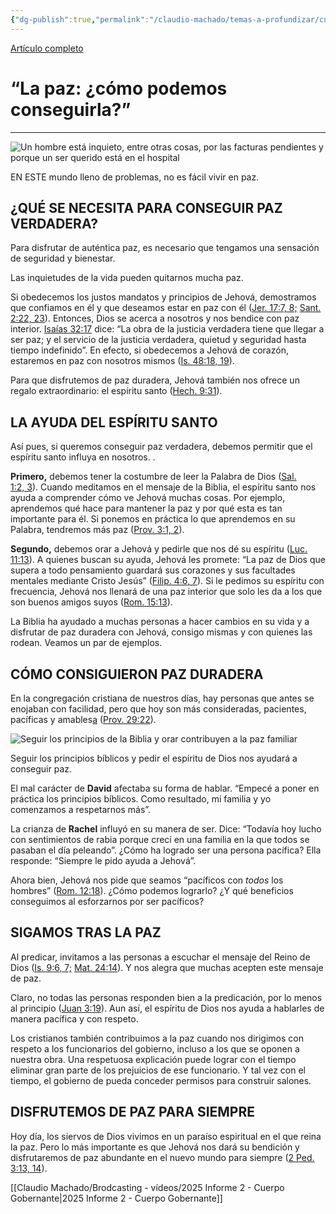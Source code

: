 ```yaml
---
{"dg-publish":true,"permalink":"/claudio-machado/temas-a-profundizar/cualidades/espiritu-santo-la-paz-como-podemos-conseguirla/"}
---
```


[Artículo completo](https://wol.jw.org/es/wol/d/r4/lp-s/2018402#h=1:0-42:0)
# “La paz: ¿cómo podemos conseguirla?” 

---
![Un hombre está inquieto, entre otras cosas, por las facturas pendientes y porque un ser querido está en el hospital](https://wol.jw.org/es/wol/mp/r4/lp-s/w18/2018/441)

EN ESTE mundo lleno de problemas, no es fácil vivir en paz. 

**¿QUÉ SE NECESITA PARA CONSEGUIR PAZ VERDADERA?**
--------------------------------------------------

Para disfrutar de auténtica paz, es necesario que tengamos una sensación de seguridad y bienestar. 

Las inquietudes de la vida pueden quitarnos mucha paz.

Si obedecemos los justos mandatos y principios de Jehová, demostramos que confiamos en él y que deseamos estar en paz con él ([Jer. 17:7, 8;](https://wol.jw.org/es/wol/bc/r4/lp-s/2018402/0/0) [Sant. 2:22, 23](https://wol.jw.org/es/wol/bc/r4/lp-s/2018402/0/1)). Entonces, Dios se acerca a nosotros y nos bendice con paz interior. [Isaías 32:17](https://wol.jw.org/es/wol/bc/r4/lp-s/2018402/1/0) dice: “La obra de la justicia verdadera tiene que llegar a ser paz; y el servicio de la justicia verdadera, quietud y seguridad hasta tiempo indefinido”. En efecto, si obedecemos a Jehová de corazón, estaremos en paz con nosotros mismos ([Is. 48:18, 19](https://wol.jw.org/es/wol/bc/r4/lp-s/2018402/2/0)).

Para que disfrutemos de paz duradera, Jehová también nos ofrece un regalo extraordinario: el espíritu santo ([Hech. 9:31](https://wol.jw.org/es/wol/bc/r4/lp-s/2018402/3/0)).

**LA AYUDA DEL ESPÍRITU SANTO**
-------------------------------

 Así pues, si queremos conseguir paz verdadera, debemos permitir que el espíritu santo influya en nosotros. .

**Primero,** debemos tener la costumbre de leer la Palabra de Dios ([Sal. 1:2, 3](https://wol.jw.org/es/wol/bc/r4/lp-s/2018402/5/0)). Cuando meditamos en el mensaje de la Biblia, el espíritu santo nos ayuda a comprender cómo ve Jehová muchas cosas. Por ejemplo, aprendemos qué hace para mantener la paz y por qué esta es tan importante para él. Si ponemos en práctica lo que aprendemos en su Palabra, tendremos más paz ([Prov. 3:1, 2](https://wol.jw.org/es/wol/bc/r4/lp-s/2018402/6/0)).

**Segundo,** debemos orar a Jehová y pedirle que nos dé su espíritu ([Luc. 11:13](https://wol.jw.org/es/wol/bc/r4/lp-s/2018402/7/0)). A quienes buscan su ayuda, Jehová les promete: “La paz de Dios que supera a todo pensamiento guardará sus corazones y sus facultades mentales mediante Cristo Jesús” ([Filip. 4:6, 7](https://wol.jw.org/es/wol/bc/r4/lp-s/2018402/8/0)). Si le pedimos su espíritu con frecuencia, Jehová nos llenará de una paz interior que solo les da a los que son buenos amigos suyos ([Rom. 15:13](https://wol.jw.org/es/wol/bc/r4/lp-s/2018402/9/0)).

La Biblia ha ayudado a muchas personas a hacer cambios en su vida y a disfrutar de paz duradera con Jehová, consigo mismas y con quienes las rodean. Veamos un par de ejemplos.

**CÓMO CONSIGUIERON PAZ DURADERA**
----------------------------------

En la congregación cristiana de nuestros días, hay personas que antes se enojaban con facilidad, pero que hoy son más consideradas, pacientes, pacíficas y amables[a](https://wol.jw.org/es/wol/fn/r4/lp-s/2018402/0) ([Prov. 29:22](https://wol.jw.org/es/wol/bc/r4/lp-s/2018402/10/0)). 

![Seguir los principios de la Biblia y orar contribuyen a la paz familiar](https://wol.jw.org/es/wol/mp/r4/lp-s/w18/2018/445)

Seguir los principios bíblicos y pedir el espíritu de Dios nos ayudará a conseguir paz.

El mal carácter de **David** afectaba su forma de hablar.  “Empecé a poner en práctica los principios bíblicos. Como resultado, mi familia y yo comenzamos a respetarnos más”.

La crianza de **Rachel** influyó en su manera de ser. Dice: “Todavía hoy lucho con sentimientos de rabia porque crecí en una familia en la que todos se pasaban el día peleando”. ¿Cómo ha logrado ser una persona pacífica? Ella responde: “Siempre le pido ayuda a Jehová”.

 Ahora bien, Jehová nos pide que seamos “pacíficos con _todos_ los hombres” ([Rom. 12:18](https://wol.jw.org/es/wol/bc/r4/lp-s/2018402/11/0)). ¿Cómo podemos lograrlo? ¿Y qué beneficios conseguimos al esforzarnos por ser pacíficos?

**SIGAMOS TRAS LA PAZ**
-----------------------

Al predicar, invitamos a las personas a escuchar el mensaje del Reino de Dios ([Is. 9:6, 7;](https://wol.jw.org/es/wol/bc/r4/lp-s/2018402/12/0) [Mat. 24:14](https://wol.jw.org/es/wol/bc/r4/lp-s/2018402/12/1)). Y nos alegra que muchas acepten este mensaje de paz. 

Claro, no todas las personas responden bien a la predicación, por lo menos al principio ([Juan 3:19](https://wol.jw.org/es/wol/bc/r4/lp-s/2018402/14/0)). Aun así, el espíritu de Dios nos ayuda a hablarles de manera pacífica y con respeto. 

Los cristianos también contribuimos a la paz cuando nos dirigimos con respeto a los funcionarios del gobierno, incluso a los que se oponen a nuestra obra. Una respetuosa explicación puede lograr con el tiempo eliminar gran parte de los prejuicios de ese funcionario. Y tal vez con el tiempo, el gobierno de pueda conceder permisos para construir salones. 

**DISFRUTEMOS DE PAZ PARA SIEMPRE**
-----------------------------------

Hoy día, los siervos de Dios vivimos en un paraíso espiritual en el que reina la paz.  Pero lo más importante es que Jehová nos dará su bendición y disfrutaremos de paz abundante en el nuevo mundo para siempre ([2 Ped. 3:13, 14](https://wol.jw.org/es/wol/bc/r4/lp-s/2018402/16/0)).

[[Claudio Machado/Brodcasting - vídeos/2025 Informe 2 - Cuerpo Gobernante\|2025 Informe 2 - Cuerpo Gobernante]]
